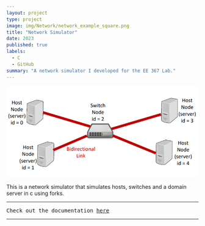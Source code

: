 ```yaml
---
layout: project
type: project
image: img/Network/network_example_square.png
title: "Network Simulator"
date: 2023
published: true
labels:
  - C
  - GitHub
summary: "A network simulator I developed for the EE 367 Lab."
---
```


<img class="img-fluid" src="../img/Network/network_example.png">

This is a network simulator that simulates hosts, switches and a domain server in c using forks.

<hr>

<pre>
Check out the documentation <a href="https://www2.hawaii.edu/~brewerj3/ee367/Network_simulator/">here</a>
</pre>

<hr>

